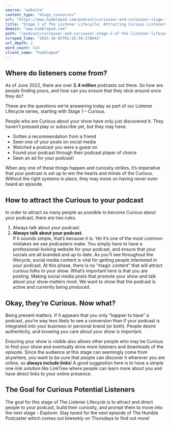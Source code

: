 ```yaml
---
source: "website"
content_type: "blogs_resources"
url: "https://www.humblepod.com/podcast/curiouser-and-curiouser-stage-1-of-the-listener-lifecycle/"
title: "Stage 1 of The Listener Lifecycle: Attracting Curious Listeners"
domain: "www.humblepod.com"
path: "/podcast/curiouser-and-curiouser-stage-1-of-the-listener-lifecycle/"
scraped_time: "2025-10-05T01:55:50.578042"
url_depth: 2
word_count: 514
client_name: "humblepod"
---
```


## Where do listeners come from?

As of June 2022, there are over **2.4 million** podcasts out there. So how are people finding yours, and how can you ensure that they stick around once they do?

These are the questions we’re answering today as part of our Listener Lifecycle series, starting with Stage 1 – Curious.

People who are Curious about your show have only just discovered it. They haven’t pressed play or subscribe yet, but they may have:

*   Gotten a recommendation from a friend
*   Seen one of your posts on social media
*   Watched a podcast you were a guest on
*   Found your podcast through their podcast player of choice
*   Seen an ad for your podcast!

When any one of these things happen and curiosity strikes, it’s imperative that your podcast is set up to win the hearts and minds of the Curious. Without the right systems in place, they may move on having never even heard an episode.

## How to attract the Curious to your podcast

In order to attract as many people as possible to become Curious about your podcast, there are two rules.

1.  Always talk about your podcast.
2.  **Always talk about your podcast.**  
    If it sounds simple, that’s because it is. Yet it’s one of the most common mistakes we see podcasters make. You simply have to have a professional-looking website for your podcast, and ensure that your socials are all branded and up to date. As you’ll see throughout the lifecycle, social media content is vital for getting people interested in your podcast. At this phase, there is no “magic content” that will attract curious folks to your show. What’s important here is that you are posting. Making social media posts that promote your show and talk about your show matters most. We want to show that the podcast is active and currently being produced.

## Okay, they’re Curious. Now what?

Being present matters. If it appears that you only “happen to have” a podcast, you’re way less likely to see a conversion than if your podcast is integrated into your business or personal brand (or both). People desire authenticity, and knowing you care about your show is important.

Ensuring your show is visible also allows other people who may be Curious to find your show and eventually drive more listeners and downloads of the episode. Since the audience at this stage can seemingly come from anywhere, you want to be sure that people can discover it wherever you are online, so **always include links**! A good suggestion here is to have a simple one-link solution like LinkTree where people can learn more about you and have direct links to your online presence.

## The Goal for Curious Potential Listeners

The goal for this stage of The Listener Lifecycle is to attract and direct people to your podcast, build their curiosity, and prompt them to move into the next stage – Explorer. Stay tuned for the next episode of The Humble Podcaster which comes out biweekly on Thursdays to find out more!